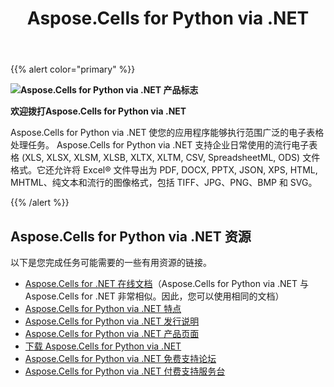 ﻿---
title: Aspose.Cells for Python via .NET
type: docs
weight: 110
url: /zh/python-net/
is_root: true
description: Aspose.Cells for Python 支持您的企业日常使用的流行电子表格 (XLS, XLSX, XLSM, XLSB, XLTX, XLTM, CSV, SpreadsheetML, ODS) 文件格式。它还允许将 Excel® 文件导出为 PDF, DOCX, PPTX, JSON, XPS, HTML, MHTML、纯文本和流行的图像格式，包括 TIFF、JPG、PNG、BMP 和 SVG。
---
{{% alert color="primary" %}}

**![Aspose.Cells for Python via .NET 产品标志](home_1.png)**

**欢迎拨打Aspose.Cells for Python via .NET**

Aspose.Cells for Python via .NET 使您的应用程序能够执行范围广泛的电子表格处理任务。 Aspose.Cells for Python via .NET 支持企业日常使用的流行电子表格 (XLS, XLSX, XLSM, XLSB, XLTX, XLTM, CSV, SpreadsheetML, ODS) 文件格式。它还允许将 Excel® 文件导出为 PDF, DOCX, PPTX, JSON, XPS, HTML, MHTML、纯文本和流行的图像格式，包括 TIFF、JPG、PNG、BMP 和 SVG。

{{% /alert %}}

## **Aspose.Cells for Python via .NET 资源**

以下是您完成任务可能需要的一些有用资源的链接。

- [Aspose.Cells for .NET 在线文档](/cells/zh/net/)（Aspose.Cells for Python via .NET 与 Aspose.Cells for .NET 非常相似。因此，您可以使用相同的文档）
- [Aspose.Cells for Python via .NET 特点](/cells/zh/python-net/features/)
- [Aspose.Cells for Python via .NET 发行说明](https://releases.aspose.com/zh/cells/python-net/release-notes/)
- [Aspose.Cells for Python via .NET 产品页面](https://products.aspose.com/cells/python-net/)
- [下载 Aspose.Cells for Python via .NET](https://downloads.aspose.com/cells/python-net)
- [Aspose.Cells for Python via .NET 免费支持论坛](https://forum.aspose.com/c/cells/9)
- [Aspose.Cells for Python via .NET 付费支持服务台](https://helpdesk.aspose.com/)
